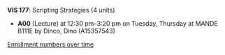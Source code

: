 **VIS 177**: Scripting Strategies (4 units)

- **A00** (Lecture) at 12:30 pm–3:20 pm on Tuesday, Thursday at MANDE B111E by Dinco, Dino (A15357543)

[Enrollment numbers over time](./VIS177.tsv)
